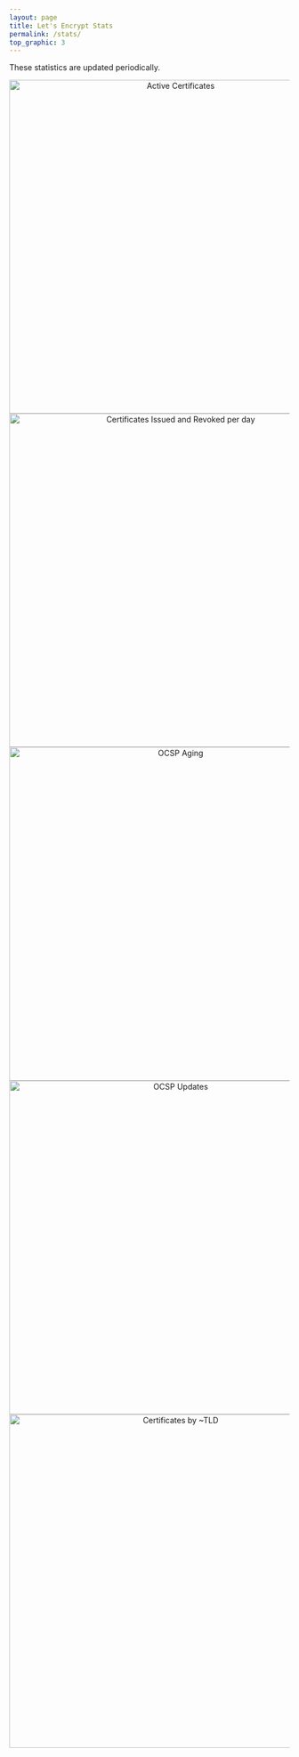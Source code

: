 ```yaml
---
layout: page
title: Let's Encrypt Stats
permalink: /stats/
top_graphic: 3
---
```


These statistics are updated periodically.

<div class="figure">
  <a href="https://plot.ly/~letsencrypt/7/" target="_blank" title="Active Certificates" style="display: block; text-align: center;"><img src="https://plot.ly/~letsencrypt/7.png" alt="Active Certificates" style="max-width: 100%;width: 600px;"  width="600" onerror="this.onerror=null;this.src='https://plot.ly/404.png';" /></a>
  <script data-plotly="letsencrypt:7"  src="https://plot.ly/embed.js" async></script>
</div>

<div class="figure">
  <a href="https://plot.ly/~letsencrypt/9/" target="_blank" title="Certificates Issued and Revoked per day" style="display: block; text-align: center;"><img src="https://plot.ly/~letsencrypt/9.png" alt="Certificates Issued and Revoked per day" style="max-width: 100%;width: 600px;"  width="600" onerror="this.onerror=null;this.src='https://plot.ly/404.png';" /></a>
  <script data-plotly="letsencrypt:9"  src="https://plot.ly/embed.js" async></script>
</div>

<div class="figure">
  <a href="https://plot.ly/~letsencrypt/29/" target="_blank" title="OCSP Aging" style="display: block; text-align: center;"><img src="https://plot.ly/~letsencrypt/29.png" alt="OCSP Aging" style="max-width: 100%;width: 600px;"  width="600" onerror="this.onerror=null;this.src='https://plot.ly/404.png';" /></a>
  <script data-plotly="letsencrypt:29"  src="https://plot.ly/embed.js" async></script>
</div>

<div class="figure">
  <a href="https://plot.ly/~letsencrypt/13/" target="_blank" title="OCSP Updates" style="display: block; text-align: center;"><img src="https://plot.ly/~letsencrypt/13.png" alt="OCSP Updates" style="max-width: 100%;width: 600px;"  width="600" onerror="this.onerror=null;this.src='https://plot.ly/404.png';" /></a>
  <script data-plotly="letsencrypt:13"  src="https://plot.ly/embed.js" async></script>
</div>

<div class="figure">
  <a href="https://plot.ly/~letsencrypt/20/" target="_blank" title="Certificates by ~TLD" style="display: block; text-align: center;"><img src="https://plot.ly/~letsencrypt/20.png" alt="Certificates by ~TLD" style="max-width: 100%;width: 600px;"  width="600" onerror="this.onerror=null;this.src='https://plot.ly/404.png';" /></a>
  <script data-plotly="letsencrypt:20"  src="https://plot.ly/embed.js" async></script>
</div>

